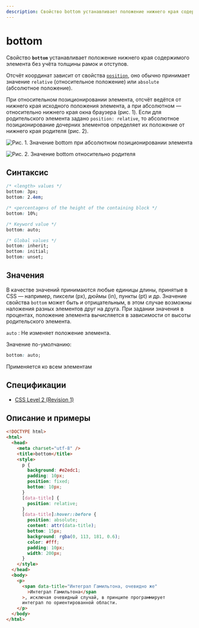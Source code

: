 ```yaml
---
description: Свойство bottom устанавливает положение нижнего края содержимого элемента без учёта толщины рамок и отступов
---
```


# bottom

Свойство **`bottom`** устанавливает положение нижнего края содержимого элемента без учёта толщины рамок и отступов.

Отсчёт координат зависит от свойства [`position`](position.md), оно обычно принимает значение `relative` (относительное положение) или `absolute` (абсолютное положение).

При относительном позиционировании элемента, отсчёт ведётся от нижнего края исходного положения элемента, а при абсолютном — относительно нижнего края окна браузера (рис. 1). Если для родительского элемента задано `position: relative`, то абсолютное позиционирование дочерних элементов определяет их положение от нижнего края родителя (рис. 2).

![Рис. 1. Значение bottom при абсолютном позиционировании элемента](css_bottom_1.png)

![Рис. 2. Значение bottom относительно родителя](css_bottom_2.png)

## Синтаксис

```css
/* <length> values */
bottom: 3px;
bottom: 2.4em;

/* <percentage>s of the height of the containing block */
bottom: 10%;

/* Keyword value */
bottom: auto;

/* Global values */
bottom: inherit;
bottom: initial;
bottom: unset;
```

## Значения

В качестве значений принимаются любые единицы длины, принятые в CSS — например, пиксели (px), дюймы (in), пункты (pt) и др. Значение свойства `bottom` может быть и отрицательным, в этом случае возможны наложения разных элементов друг на друга. При задании значения в процентах, положение элемента вычисляется в зависимости от высоты родительского элемента.

`auto`
: Не изменяет положение элемента.

Значение по-умолчанию:

```css
bottom: auto;
```

Применяется ко всем элементам

## Спецификации

- [CSS Level 2 (Revision 1)](http://www.w3.org/TR/CSS2/visuren.html#choose-position)

## Описание и примеры

```html
<!DOCTYPE html>
<html>
  <head>
    <meta charset="utf-8" />
    <title>bottom</title>
    <style>
      p {
        background: #e2edc1;
        padding: 10px;
        position: fixed;
        bottom: 10px;
      }
      [data-title] {
        position: relative;
      }
      [data-title]:hover::before {
        position: absolute;
        content: attr(data-title);
        bottom: 15px;
        background: rgba(0, 113, 181, 0.6);
        color: #fff;
        padding: 10px;
        width: 200px;
      }
    </style>
  </head>
  <body>
    <p>
      <span data-title="Интеграл Гамильтона, очевидно же"
        >Интеграл Гамильтона</span
      >, исключая очевидный случай, в принципе программирует
      интеграл по ориентированной области.
    </p>
  </body>
</html>
```
